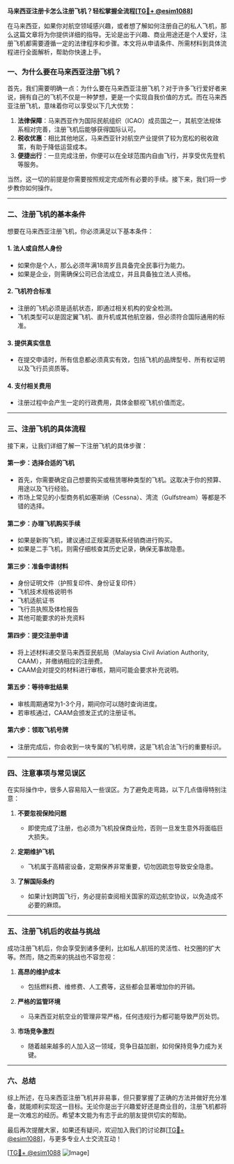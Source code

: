 **马来西亚注册卡怎么注册飞机？轻松掌握全流程[[TG💪+ @esim1088](https://t.me/s/esim1088)]**

在马来西亚，如果你对航空领域感兴趣，或者想了解如何注册自己的私人飞机，那么这篇文章将为你提供详细的指导。无论是出于兴趣、商业用途还是个人爱好，注册飞机都需要遵循一定的法律程序和步骤。本文将从申请条件、所需材料到具体流程进行全面解析，帮助你快速上手。

### **一、为什么要在马来西亚注册飞机？**

首先，我们需要明确一点：为什么要在马来西亚注册飞机？对于许多飞行爱好者来说，拥有自己的飞机不仅是一种梦想，更是一个实现自我价值的方式。而在马来西亚注册飞机，意味着你可以享受以下几大优势：

1. **法律保障**：马来西亚作为国际民航组织（ICAO）成员国之一，其航空法规体系相对完善，注册飞机后能够获得国际认可。
2. **税收优惠**：相比其他地区，马来西亚针对航空产业提供了较为宽松的税收政策，有助于降低运营成本。
3. **便捷出行**：一旦完成注册，你便可以在全球范围内自由飞行，并享受优先登机等服务。

当然，这一切的前提是你需要按照规定完成所有必要的手续。接下来，我们将一步步教你如何操作。

---

### **二、注册飞机的基本条件**

想要在马来西亚注册飞机，你必须满足以下基本条件：

#### **1. 法人或自然人身份**
   - 如果你是个人，那么必须年满18周岁且具备完全民事行为能力。
   - 如果是企业，则需确保公司已合法成立，并且具备独立法人资格。

#### **2. 飞机符合标准**
   - 注册的飞机必须是适航状态，即通过相关机构的安全检测。
   - 飞机类型可以是固定翼飞机、直升机或其他航空器，但必须符合国际通用的标准。

#### **3. 提供真实信息**
   - 在提交申请时，所有信息都必须真实有效，包括飞机的品牌型号、所有权证明以及飞行员资质等。

#### **4. 支付相关费用**
   - 注册过程中会产生一定的行政费用，具体金额视飞机价值而定。

---

### **三、注册飞机的具体流程**

接下来，让我们详细了解一下注册飞机的具体步骤：

#### **第一步：选择合适的飞机**
   - 首先，你需要确定自己想要购买或租赁哪种类型的飞机。这取决于你的预算、用途以及飞行经验。
   - 市场上常见的小型商务机如塞斯纳（Cessna）、湾流（Gulfstream）等都是不错的选择。

#### **第二步：办理飞机购买手续**
   - 如果是新购飞机，建议通过正规渠道联系经销商进行购买。
   - 如果是二手飞机，则需仔细核查其历史记录，确保无事故隐患。

#### **第三步：准备申请材料**
   - 身份证明文件（护照复印件、身份证复印件）
   - 飞机技术规格说明书
   - 飞机适航证书
   - 飞行员执照及体检报告
   - 其他可能要求的补充资料

#### **第四步：提交注册申请**
   - 将上述材料递交至马来西亚民航局（Malaysia Civil Aviation Authority, CAAM），并缴纳相应的注册费。
   - CAAM会对提交的材料进行审核，期间可能会要求补充说明。

#### **第五步：等待审批结果**
   - 审核周期通常为1-3个月，期间你可以随时查询进度。
   - 若审核通过，CAAM会颁发正式的注册证书。

#### **第六步：领取飞机号牌**
   - 注册完成后，你会收到一块专属的飞机号牌，这是飞机合法飞行的重要标识。

---

### **四、注意事项与常见误区**

在实际操作中，很多人容易陷入一些误区。为了避免走弯路，以下几点值得特别注意：

1. **不要忽视保险问题**
   - 即使完成了注册，也必须为飞机投保商业险，否则一旦发生意外将面临巨大损失。
   
2. **定期维护飞机**
   - 飞机属于高精密设备，定期保养非常重要，切勿因疏忽导致安全隐患。

3. **了解国际条约**
   - 如果计划跨国飞行，务必提前查阅相关国家的双边航空协议，以免造成不必要的麻烦。

---

### **五、注册飞机后的收益与挑战**

成功注册飞机后，你会享受到诸多便利，比如私人航班的灵活性、社交圈的扩大等。然而，随之而来的挑战也不容忽视：

1. **高昂的维护成本**
   - 包括燃料费、维修费、人工费等，这些都会显著增加你的开销。

2. **严格的监管环境**
   - 马来西亚对航空业的管理非常严格，任何违规行为都可能导致严厉处罚。

3. **市场竞争激烈**
   - 随着越来越多的人加入这一领域，竞争日益加剧，如何保持竞争力成为关键。

---

### **六、总结**

综上所述，在马来西亚注册飞机并非易事，但只要掌握了正确的方法并做好充分准备，就能顺利实现这一目标。无论你是出于兴趣爱好还是商业目的，注册飞机都将是一次难忘的经历。希望本文能为有志于此的朋友提供切实的帮助。

最后再次提醒大家，如果还有疑问，欢迎加入我们的讨论群[[TG💪+ @esim1088](https://t.me/s/esim1088)]，与更多专业人士交流互动！

[[TG💪+ @esim1088](https://t.me/s/esim1088) ![Image](https://i.postimg.cc/4NQfJmqS/Snipaste-2025-05-13-00-14-12.png)]